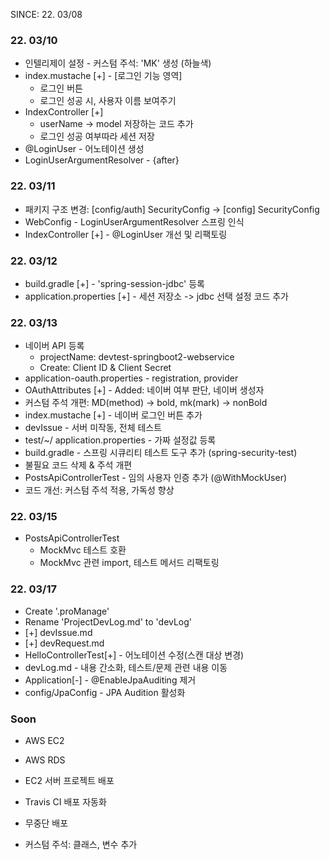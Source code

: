 SINCE: 22. 03/08

### 22. 03/10
* 인텔리제이 설정 - 커스텀 주석: 'MK' 생성 (하늘색)
* index.mustache [+] - [로그인 기능 영역]
  - 로그인 버튼
  - 로그인 성공 시, 사용자 이름 보여주기
* IndexController [+]
  - userName -> model 저장하는 코드 추가
  - 로그인 성공 여부따라 세션 저장
* @LoginUser - 어노테이션 생성
* LoginUserArgumentResolver - {after}

### 22. 03/11
* 패키지 구조 변경: [config/auth] SecurityConfig -> [config] SecurityConfig
* WebConfig - LoginUserArgumentResolver 스프링 인식
* IndexController [+] - @LoginUser 개선 및 리팩토링

### 22. 03/12
* build.gradle [+] - 'spring-session-jdbc' 등록
* application.properties [+] - 세션 저장소 -> jdbc 선택 설정 코드 추가

### 22. 03/13
* 네이버 API 등록
  - projectName: devtest-springboot2-webservice
  - Create: Client ID & Client Secret
* application-oauth.properties - registration, provider
* OAuthAttributes [+] - Added: 네이버 여부 판단, 네이버 생성자
* 커스텀 주석 개편: MD(method) -> bold, mk(mark) -> nonBold
* index.mustache [+] - 네이버 로그인 버튼 추가
* devIssue - 서버 미작동, 전체 테스트
* test/~/ application.properties - 가짜 설정값 등록 
* build.gradle - 스프링 시큐리티 테스트 도구 추가 (spring-security-test)
* 불필요 코드 삭제 & 주석 개편
* PostsApiControllerTest - 임의 사용자 인증 추가 (@WithMockUser)
* 코드 개선: 커스텀 주석 적용, 가독성 향상

### 22. 03/15
* PostsApiControllerTest
  - MockMvc 테스트 호환
  - MockMvc 관련 import, 테스트 메서드 리팩토링

### 22. 03/17
* Create '.proManage'
* Rename 'ProjectDevLog.md' to 'devLog'
* [+] devIssue.md
* [+] devRequest.md
* HelloControllerTest[+] - 어노테이션 수정(스캔 대상 변경)
* devLog.md - 내용 간소화, 테스트/문제 관련 내용 이동
* Application[-] - @EnableJpaAuditing 제거
* config/JpaConfig - JPA Audition 활성화

### Soon
* AWS EC2
* AWS RDS
* EC2 서버 프로젝트 배포
* Travis CI 배포 자동화
* 무중단 배포

* 커스텀 주석: 클래스, 변수 추가

